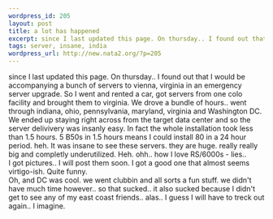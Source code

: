```yaml
--- 
wordpress_id: 205
layout: post
title: a lot has happened
excerpt: since I last updated this page. On thursday.. I found out that I would be accompanying a bunch of servers to vienna, virginia in an emergency server upgrade. So I went and rented a car, got servers from one colo facility and brought them to virginia. We drove a bundle of hours.. went through indiana, ohio, pennsylvania, maryland, virginia and Washington DC. We ended up staying right across from t...
tags: server, insane, india
wordpress_url: http://new.nata2.org/?p=205
---
```

since I last updated this page. On thursday.. I found out that I would be accompanying a bunch of servers to vienna, virginia in an emergency server upgrade. So I went and rented a car, got servers from one colo facility and brought them to virginia. We drove a bundle of hours.. went through indiana, ohio, pennsylvania, maryland, virginia and Washington DC. We ended up staying right across from the target data center and so the server delivivery was insanly easy. In fact the whole installation took less than 1.5 hours. 5 B50s in 1.5 hours means I could install 80 in a 24 hour period. heh. It was insane to see these servers. they are huge. really really big and completly underutilized. Heh. ohh.. how I love RS/6000s - lies.. <br/>
I got pictures.. I will post them soon. I got a good one that almost seems virtigo-ish. Quite funny. <br/>
Oh, and DC was cool. we went clubbin and all sorts a fun stuff. we didn't have much time however.. so that sucked.. it also sucked because I didn't get to see any of my east coast friends.. alas.. I guess I will have to treck out again.. I imagine.

